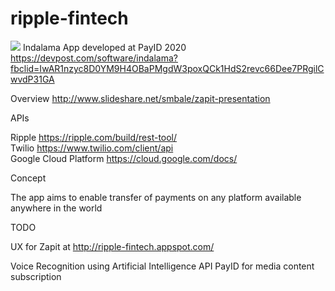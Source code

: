 # ripple-fintech
<a href="http://www.slideshare.net/smbale/zapit-presentation" ><image src="https://challengepost-s3-challengepost.netdna-ssl.com/photos/production/software_photos/001/162/473/datas/small.jpg"></a>
Indalama App developed at PayID 2020 https://devpost.com/software/indalama?fbclid=IwAR1nzyc8D0YM9H4OBaPMgdW3poxQCk1HdS2revc66Dee7PRgilCwvdP31GA

Overview http://www.slideshare.net/smbale/zapit-presentation

APIs<p>
Ripple https://ripple.com/build/rest-tool/<br>
Twilio https://www.twilio.com/client/api<br>
Google Cloud Platform  https://cloud.google.com/docs/<br>

Concept<p>
The app aims to enable transfer of payments on any platform available anywhere in the world

TODO<p>
UX for Zapit at http://ripple-fintech.appspot.com/

Voice Recognition using Artificial Intelligence API
PayID for media content subscription
